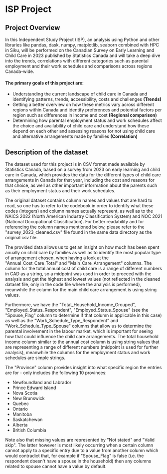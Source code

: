 # ISP Project

## Project Overview

In this Independent Study Project (ISP), an analysis using Python and other libraries like pandas, dask, numpy, matplotlib, seaborn combined with HPC in Siku, will be performed on the Canadian Survey on Early Learning and Child Care in 2023 published by Statistics Canada and will take a deep dive into the trends, correlations with different categories such as parental employment and their work schedules and comparisons across regions Canada-wide.

#### The primary goals of this project are:

- Understanding the current landscape of child care in Canada and identifying patterns, trends, accessibility, costs and challenges **(Trends)**
- Getting a better overview on how these metrics vary across different regions within Canada and identify preferences and potential factors per region such as differences in income and cost **(Regional comparison)**
- Determining how parental employment status and work schedules affect the choice and availability of child care and understand how these depend on each other and assessing reasons for not using child care and alternative arrangements made by families **(Correlation)**

## Description of the dataset

The dataset used for this project is in CSV format made available by Statistics Canada, based on a survey from 2023 on early learning and child care in Canada, which provides the data for the different types of child care arrangements in Canada for that year, including the cost and reasons for that choice, as well as other important information about the parents such as their employment status and their work schedules.

The original dataset contains column names and values that are hard to read, so one has to refer to the codebook in order to identify what these codes (integers) and column names actually represent, as well as to the NAICS 2022 (North American Industry Classification System) and NOC 2021 (National Occupational Classification). For better readability and for referencing the column names mentioned below, please refer to the "survey_2023_cleaned.csv" file found in the same data directory as the original csv file.

The provided data allows us to get an insight on how much has been spent anually on child care by families as well as to identify the most popular type of arrangement chosen, when having a look at the "Annual_Cost_Care_Total" and "Main_Care_Arrangement" columns. The column for the total annual cost of child care is a range of different numbers in CAD as a string, so a midpoint was used in order to proceed with the analysis and get the highest and lowest values (not reflected in the cleaned dataset file, only in the code file where the analysis is performed), meanwhile the column for the main child care arrangement is using string values.

Furthermore, we have the "Total_Household_Income_Grouped", "Employed_Status_Respondent", "Employed_Status_Spouse" (see the "Spouse_Flag" column to determine if that column is applicable in this case) as well as the "Work_Schedule_Type_Respondent" and "Work_Schedule_Type_Spouse" columns that allow us to determine the parental involvement in the labour market, which is important for seeing how that could influence the child care arrangements. The total household income column similar to the annual cost column is using string values that are representing a range of different numbers (midpoint is used for further analysis), meanwhile the columns for the employment status and work schedules are simple strings.

The "Province" column provides insight into what specific region the entries are for - only includes the following 10 provinces:

- Newfoundland and Labrador
- Prince Edward Island
- Nova Scotia
- New Brunswick
- Quebec
- Ontario
- Manitoba
- Saskatchewan
- Alberta
- British Columbia

Note also that missing values are represented by "Not stated" and "Valid skip". The latter however is most likely occurring when a certain column cannot apply to a specific entry due to a value from another column which would contradict that, for example if "Spouse_Flag" is false (i.e. the respondent doesn't have a spouse in the household) then any columns related to spouse cannot have a value by default.
